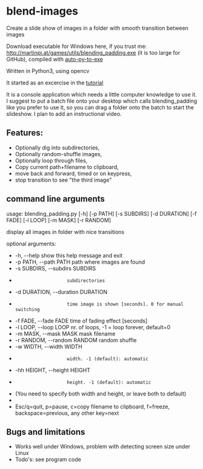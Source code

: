 # blend-images

Create a slide show of images in a folder with smooth transition between images

Download executable for Windows here, if you trust me: http://martinpi.at/games/utils/blending_padding.exe  (it is too large for GitHub),
compiled with [auto-py-to-exe](https://pypi.org/project/auto-py-to-exe/)

Written in Python3, using opencv

It started as an excercise in the [tutorial](https://opencv-python-tutroals.readthedocs.io/en/latest/py_tutorials/py_core/py_image_arithmetics/py_image_arithmetics.html "Arithmetic Operations")

It is a console application which needs a little computer knowledge to use it. I suggest to put a batch file onto your desktop which calls blending_padding like you prefer to use it, so you can drag a folder onto the batch to start the slideshow. I plan to add an instructional video. 

## Features:

* Optionally dig into subdirectories, 
* Optionally random-shuffle images, 
* Optionally loop through files, 
* Copy current path+filename to clipboard, 
* move back and forward, timed or on keypress, 
* stop transition to see "the third image"

## command line arguments

usage: blending_padding.py [-h] [-p PATH] [-s SUBDIRS] [-d DURATION] [-f FADE]
                           [-l LOOP] [-m MASK] [-r RANDOM]

display all images in folder with nice transitions

optional arguments:
*  -h, --help            show this help message and exit
*  -p PATH, --path PATH  path where images are found
*  -s SUBDIRS, --subdirs SUBDIRS
*                        subdirectories
*  -d DURATION, --duration DURATION
*                        time image is shown [seconds]. 0 for manual switching
*  -f FADE, --fade FADE  time of fading effect [seconds]
*  -l LOOP, --loop LOOP  nr. of loops, -1 = loop forever, default=0
*  -m MASK, --mask MASK  mask filename
*  -r RANDOM, --random RANDOM random shuffle
*  -w WIDTH, --width WIDTH
*                        width. -1 (default): automatic
*  -hh HEIGHT, --height HEIGHT
*                        height. -1 (default): automatic
*  (You need to specify both width and height, or leave both to default)                      
*
* Esc/q=quit, p=pause, c=copy filename to clipboard, f=freeze, backspace=previous, any other key=next

## Bugs and limitations
* Works well under Windows, problem with detecting screen size under Linux
* Todo's: see program code
